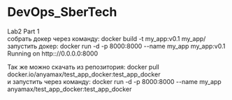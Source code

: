 # DevOps_SberTech
Lab2 Part 1  
собрать докер через команду: docker build -t my_app:v0.1 my_app/  
запустить докер: docker run -d -p 8000:8000 --name my_app my_app:v0.1
Running on http:://0.0.0.0:8000  

Так же можно скачать из репозитория: docker pull docker.io/anyamax/test_app_docker:test_app_docker  
и запустить через команду: docker run -d -p 8000:8000 --name my_app anyamax/test_app_docker:test_app_docker
